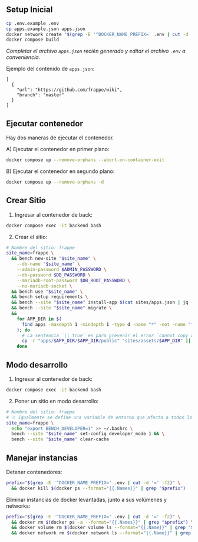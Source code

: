 ## Setup Inicial

```sh
cp .env.example .env
cp apps.example.json apps.json
docker network create "$(grep -E '^DOCKER_NAME_PREFIX=' .env | cut -d '=' -f2)"_"$(grep -E '^DOCKER_DB_NETWORK_NAME=' .env | cut -d '=' -f2)"
docker compose build
```

_Completar el archivo `apps.json` recién generado y editar el archivo `.env` a conveniencia._

Ejemplo del contenido de `apps.json`:
```
[
  {
    "url": "https://github.com/frappe/wiki",
    "branch": "master"
  }
]
```

## Ejecutar contenedor

Hay dos maneras de ejecutar el contenedor.

A) Ejecutar el contenedor en primer plano:
```sh
docker compose up --remove-orphans --abort-on-container-exit
```

B) Ejecutar el contenedor en segundo plano:
```sh
docker compose up --remove-orphans -d
```

## Crear Sitio

1) Ingresar al contenedor de back:
```sh
docker compose exec -it backend bash
```

2) Crear el sitio:
```sh
# Nombre del sitio: frappe
site_name=frappe \
  && bench new-site "$site_name" \
    --db-name "$site_name" \
    --admin-password $ADMIN_PASSWORD \
    --db-password $DB_PASSWORD \
    --mariadb-root-password $DB_ROOT_PASSWORD \
    --no-mariadb-socket \
  && bench use "$site_name" \
  && bench setup requirements \
  && bench --site "$site_name" install-app $(cat sites/apps.json | jq -r 'keys[]' | tr '\n' ' ') \
  && bench --site "$site_name" migrate \
  &&
    for APP_DIR in $(
      find apps -maxdepth 1 -mindepth 1 -type d -name "*" -not -name "frappe" -exec basename {} \;
    ); do
      # La sentencia `|| true` es para prevenir el error `cannot copy a directory, <*>, into itself`
      cp -r "apps/$APP_DIR/$APP_DIR/public" "sites/assets/$APP_DIR" || true;
    done
```

## Modo desarrollo

1) Ingresar al contenedor de back:
```sh
docker compose exec -it backend bash
```

2) Poner un sitio en modo desarrollo:
```sh
# Nombre del sitio: frappe
# ⚠️ Igualmente se define una variable de entorno que afecta a todos los sitios.
site_name=frappe \
  echo "export BENCH_DEVELOPER=1" >> ~/.bashrc \
  bench --site "$site_name" set-config developer_mode 1 && \
  bench --site "$site_name" clear-cache
```

## Manejar instancias

Detener contenedores:
```sh
prefix="$(grep -E '^DOCKER_NAME_PREFIX=' .env | cut -d '=' -f2)" \
  && docker kill $(docker ps --format="{{.Names}}" | grep "$prefix")
```

Eliminar instancias de docker levantadas, junto a sus volúmenes y networks:
```sh
prefix="$(grep -E '^DOCKER_NAME_PREFIX=' .env | cut -d '=' -f2)" \
  && docker rm $(docker ps -a --format="{{.Names}}" | grep "$prefix") \
  && docker volume rm $(docker volume ls --format="{{.Name}}" | grep "$prefix") \
  && docker network rm $(docker network ls --format="{{.Name}}" | grep "$prefix")
```
